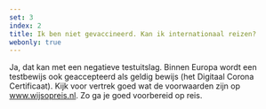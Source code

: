 ```yaml
---
set: 3
index: 2
title: Ik ben niet gevaccineerd. Kan ik internationaal reizen?
webonly: true
---
```

Ja, dat kan met een negatieve testuitslag. Binnen Europa wordt een testbewijs ook geaccepteerd als geldig bewijs (het Digitaal Corona Certificaat). Kijk voor vertrek goed wat de voorwaarden zijn op <a href="https://www.wijsopreis.nl" rel="noopener noreferrer" target="_blank">www.wijsopreis.nl</a>. Zo ga je goed voorbereid op reis.
